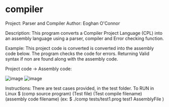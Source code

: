 # compiler
Project: Parser and Compiler
Author: Eoghan O'Connor

Description: This program converts a Compiler Project Language (CPL) into an assembly language using a parser, compiler and Error checking function.

Example: 
This project code is converted is converted into the assembly code below. The program checks the code for errors.
Returning Valid syntax if non are found along with the assembly code.

Project code -> Assembly code:

![image](https://user-images.githubusercontent.com/45408401/113144157-dbdb6a80-9224-11eb-8e3b-f03dbe6eaeb8.png) ![image](https://user-images.githubusercontent.com/45408401/113144511-383e8a00-9225-11eb-91d5-a8b8431b5190.png)






Instructions:
There are test cases provided, in the test folder.
To RUN in Linux $ (comp source program) (Test file)  (Test compile filename)  (assembly code filename) 
(ex:   $ ./comp tests/test1.prog test1 AssemblyFile )
